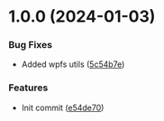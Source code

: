 # 1.0.0 (2024-01-03)


### Bug Fixes

* Added wpfs utils ([5c54b7e](https://github.com/oblakstudio/wp-polyfills/commit/5c54b7e64cab41360cd9fe375358a352eba6686f))


### Features

* Init commit ([e54de70](https://github.com/oblakstudio/wp-polyfills/commit/e54de706a1195e7994072fe8bdbec1b6b027c733))

